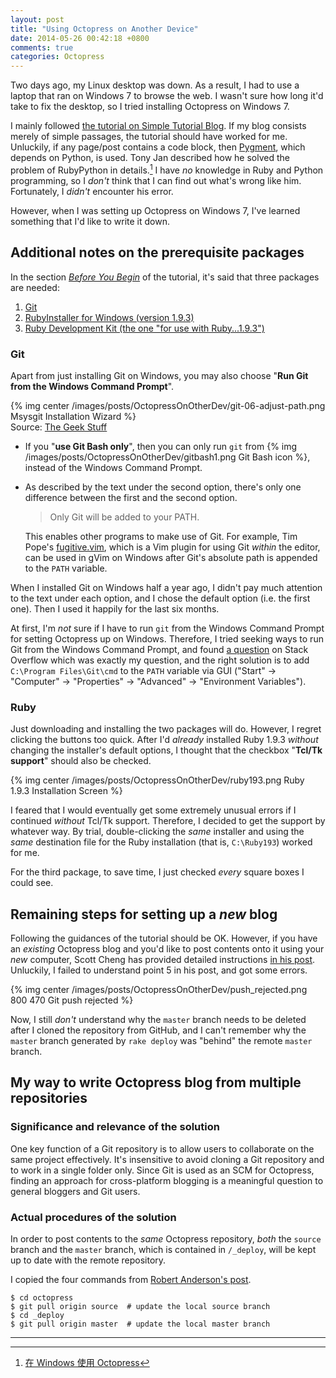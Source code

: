 ```yaml
---
layout: post
title: "Using Octopress on Another Device"
date: 2014-05-26 00:42:18 +0800
comments: true
categories: Octopress
---
```


Two days ago, my Linux desktop was down.  As a result, I had to use a
laptop that ran on Windows 7 to browse the web.  I wasn't sure how
long it'd take to fix the desktop, so I tried installing Octopress on
Windows 7.

I mainly followed [the tutorial on Simple Tutorial Blog][tut1].  If my
blog consists merely of simple passages, the tutorial should have
worked for me.  Unluckily, if any page/post contains a code block,
then [Pygment][pygment], which depends on Python, is used.  Tony Jan
described how he solved the problem of RubyPython in details.[^1]  I
have *no* knowledge in Ruby and Python programming, so I *don't* think
that I can find out what's wrong like him.  Fortunately, I *didn't*
encounter his error.

However, when I was setting up Octopress on Windows 7, I've learned
something that I'd like to write it down.

## Additional notes on the prerequisite packages

In the section [*Before You Begin*][tut1_prereq] of the tutorial, it's
said that three packages are needed:

1. [Git][git]
2. [RubyInstaller for Windows (version 1.9.3)][ruby193] 
3. [Ruby Development Kit (the one "for use with Ruby...1.9.3")][rdk]

### Git

Apart from just installing Git on Windows, you may also choose
"**Run Git from the Windows Command Prompt**".

{% img center /images/posts/OctopressOnOtherDev/git-06-adjust-path.png Msysgit Installation Wizard %}  
Source: [The Geek Stuff][msysgit_install_wizard]

- If you "**use Git Bash only**", then you can only run `git` from
    {% img /images/posts/OctopressOnOtherDev/gitbash1.png Git Bash icon %},
    instead of the Windows Command Prompt.

- As described by the text under the second option, there's only one
    difference between the first and the second option.

    > Only Git will be added to your PATH.

    This enables other programs to make use of Git.  For example, Tim
    Pope's [fugitive.vim][fugitive], which is a Vim plugin for using
    Git *within* the editor, can be used in gVim on Windows after
    Git's absolute path is appended to the `PATH` variable.

When I installed Git on Windows half a year ago, I didn't pay much
attention to the text under each option, and I chose the default
option (i.e. the first one).  Then I used it happily for the last six
months.

At first, I'm *not* sure if I have to run `git` from the Windows
Command Prompt for setting Octopress up on Windows.  Therefore, I
tried seeking ways to run Git from the Windows Command Prompt, and
found [a question][stackoverflow_11720945] on Stack Overflow which
was exactly my question, and the right solution is to add `C:\Program
Files\Git\cmd` to the `PATH` variable via GUI ("Start" → "Computer" →
"Properties" → "Advanced" → "Environment Variables").

### Ruby

Just downloading and installing the two packages will do.  However, I
regret clicking the buttons too quick.  After I'd *already* installed
Ruby 1.9.3 *without* changing the installer's default options, I
thought that the checkbox "**Tcl/Tk support**" should also be checked.

{% img center /images/posts/OctopressOnOtherDev/ruby193.png Ruby 1.9.3 Installation Screen %}

I feared that I would eventually get some extremely unusual errors if
I continued *without* Tcl/Tk support.  Therefore, I decided to get the
support by whatever way.  By trial, double-clicking the *same*
installer and using the *same* destination file for the Ruby
installation (that is, `C:\Ruby193`) worked for me.

For the third package, to save time, I just checked *every* square
boxes I could see.

## Remaining steps for setting up a *new* blog

Following the guidances of the tutorial should be OK.  However, if you
have an *existing* Octopress blog and you'd like to post contents onto
it using your *new* computer, Scott Cheng has provided detailed
instructions [in his post][octopress_new_comp].  Unluckily, I failed
to understand point 5 in his post, and got some errors.

{% img center /images/posts/OctopressOnOtherDev/push_rejected.png 800 470 Git push rejected %}

Now, I still *don't* understand why the `master` branch needs to be
deleted after I cloned the repository from GitHub, and I can't
remember why the `master` branch generated by `rake deploy` was
"behind" the remote `master` branch.

## My way to write Octopress blog from multiple repositories

### Significance and relevance of the solution

One key function of a Git repository is to allow users to collaborate
on the same project effectively.  It's insensitive to avoid cloning a Git
repository and to work in a single folder only.  Since Git is used as
an SCM for Octopress, finding an approach for cross-platform blogging
is a meaningful question to general bloggers and Git users.

### Actual procedures of the solution

In order to post contents to the *same* Octopress repository, *both*
the `source` branch and the `master` branch, which is contained in
`/_deploy`, will be kept up to date with the remote repository.

I copied the four commands from [Robert Anderson's post][pull2branch].

<pre class="cli"><code class="ubuntu_gnome_terminal">$ cd octopress
$ git pull origin source  # update the local source branch
$ cd _deploy
$ git pull origin master  # update the local master branch
</code></pre>

---

[^1]: [在 Windows 使用 Octopress](http://tonytonyjan.net/2012/03/01/install-octopress-on-windows/)

[tut1]: http://www.techelex.org/setup-octopress-on-windows7/
[pygment]: http://pygments.org/
[tut1_prereq]: http://www.techelex.org/setup-octopress-on-windows7/#before-you-begin
[git]: http://git-scm.com/
[ruby193]: http://rubyinstaller.org/downloads/
[rdk]: http://rubyinstaller.org/downloads/
[msysgit_install_wizard]: http://static.thegeekstuff.com/wp-content/uploads/2012/01/git-06-adjust-path.png
[fugitive]: https://github.com/tpope/vim-fugitive
[stackoverflow_11720945]: http://stackoverflow.com/questions/11720945/unable-to-run-git-from-command-line
[octopress_new_comp]: http://scottcheng.com/blog/2012/11/setting-up-existing-octopress-blog-on-a-new-computer/
[pull2branch]: http://blog.zerosharp.com/clone-your-octopress-to-blog-from-two-places/

<!-- vim:se tw=70: -->
